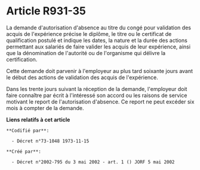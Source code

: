 # Article R931-35

La demande d'autorisation d'absence au titre du congé pour validation des acquis de l'expérience précise le diplôme, le titre
ou le certificat de qualification postulé et indique les dates, la nature et la durée des actions permettant aux salariés de
faire valider les acquis de leur expérience, ainsi que la dénomination de l'autorité ou de l'organisme qui délivre la
certification.

Cette demande doit parvenir à l'employeur au plus tard soixante jours avant le début des actions de validation des acquis de
l'expérience.

Dans les trente jours suivant la réception de la demande, l'employeur doit faire connaître par écrit à l'intéressé son accord
ou les raisons de service motivant le report de l'autorisation d'absence. Ce report ne peut excéder six mois à compter de la
demande.

**Liens relatifs à cet article**

	**Codifié par**:

	  - Décret n°73-1048 1973-11-15

	**Créé par**:

	  - Décret n°2002-795 du 3 mai 2002 - art. 1 () JORF 5 mai 2002
